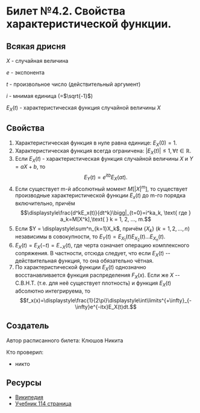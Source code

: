 # Билет №4.2. Свойства характеристической функции.

## Всякая дрисня

$X$ - случайная величина

$e$ - экспонента

$t$ - произвольное число (действительный аргумент)

$i$ - мнимая единица (=$\sqrt{-1}$)

$E_X(t)$ - характеристическая функция случайной величины $X$

## Свойства

1) Характеристическая функция в нуле равна единице: $E_X(0)=1$.
2) Характеристическая функция всегда ограничена: $|E_X(t)| \leq 1, \forall t \in \mathbb R$.
3) Если $E_X(t)$ - характеристическая функция случайной величины $X$ и $Y = aX + b$, то 
  $$E_Y(t)=e^{itb}E_X(at).$$
4) Если существует m-й абсолютный момент $M[|X|^{m}]$, то существует производные характеристической функции $E_x(t)$ до m-го порядка включительно, причём
$$\displaystyle\frac{d^kE_x(t)}{dt^k}\bigg|_{t=0}=i^ka_k, \text{  где  } a_k=M[X^k],\text{  } k = 1, 2, ..., m.$$
5) Если  $Y = \displaystyle\sum^n_{k=1}X_k$, причём 
$\lbrace X_k \rbrace$  $(k = 1, 2, ..., n)$ независимы в совокупности, то $E_Y(t) = E_{X_1}(t)E_{X_2}(t)...E_{X_n}(t)$.
6) $E_X(t) = E_X(-t) = E_{-X}(t)$, где черта означает операцию комплексного сопряжения. В частности, отсюда следует, что если $E_X(t)$ -- действительная функция, то она обязательно чётная.
7) По характеристической функции $E_X(t)$ однозначно восстанавливается функция распределения $F_X(x)$. Если же $X$ -- С.В.Н.Т. (т.е. для неё существует плотность) и функция $E_X(t)$ абсолютно интегрируема, то 
$$f_x(x)=\displaystyle\frac{1}{2\pi}\displaystyle\int\limits^{+\infty}_{-\infty}e^{-itx}E_X(t)dt.$$


## Создатель

Автор расписанного билета: Клюшов Никита

Кто проверил:
- никто

## Ресурсы
- [Википедия](https://ru.wikipedia.org/wiki/Характеристическая_функция_случайной_величины)
- [Учебник 114 страница](https://studizba.com/files/show/pdf/18027-4-4-chast.html)
